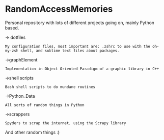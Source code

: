 # RandomAccessMemories

Personal repository with lots of different projects going on, mainly Python based.

-> dotfiles

	My configuration files, most important are: .zshrc to use with the oh-my-zsh shell, and sublime text files about packages.



->graphElement

	Implementation in Object Oriented Paradigm of a graphic library in C++


->shell scripts

	Bash shell scripts to do mundane routines


->Python_Data

	All sorts of random things in Python


->scrappers

	Spyders to scrap the internet, using the Scrapy library


And other random things :)
